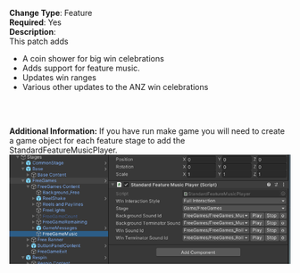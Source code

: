 **Change Type**: Feature</br>
**Required**: Yes</br>
**Description**: </br>
This patch adds
* A coin shower for big win celebrations
* Adds support for feature music.
* Updates win ranges
* Various other updates to the ANZ win celebrations
</br>
</br>

**Additional Information:**
If you have run make game you will need to create a game object for each feature stage to add the StandardFeatureMusicPlayer.
![TitleBar](0008-%20Updated%20the%20win%20celebrations.png)
</br>
